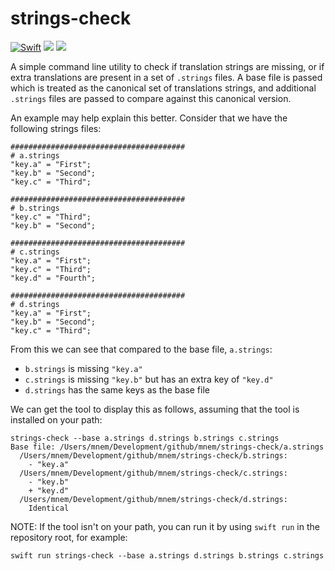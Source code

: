 # strings-check

[![Swift](https://github.com/mnem/strings-check/actions/workflows/swift.yml/badge.svg)](https://github.com/mnem/strings-check/actions/workflows/swift.yml)
[![](https://img.shields.io/endpoint?url=https%3A%2F%2Fswiftpackageindex.com%2Fapi%2Fpackages%2Fmnem%2Fstrings-check%2Fbadge%3Ftype%3Dswift-versions)](https://swiftpackageindex.com/mnem/strings-check)
[![](https://img.shields.io/endpoint?url=https%3A%2F%2Fswiftpackageindex.com%2Fapi%2Fpackages%2Fmnem%2Fstrings-check%2Fbadge%3Ftype%3Dplatforms)](https://swiftpackageindex.com/mnem/strings-check)


A simple command line utility to check if translation strings are missing, or if extra translations are present in a set of `.strings` files. A base file is passed which is treated as the canonical set of translations strings, and additional `.strings` files are passed to compare against this canonical version.

An example may help explain this better. Consider that we have the following strings files:

```
#######################################
# a.strings
"key.a" = "First";
"key.b" = "Second";
"key.c" = "Third";

#######################################
# b.strings
"key.c" = "Third";
"key.b" = "Second";

#######################################
# c.strings
"key.a" = "First";
"key.c" = "Third";
"key.d" = "Fourth";

#######################################
# d.strings
"key.a" = "First";
"key.b" = "Second";
"key.c" = "Third";
```

From this we can see that compared to the base file, `a.strings`:
* `b.strings` is missing `"key.a"`
* `c.strings` is missing `"key.b"` but has an extra key of `"key.d"`
* `d.strings` has the same keys as the base file

We can get the tool to display this as follows, assuming that the tool is installed on your path:

```
strings-check --base a.strings d.strings b.strings c.strings
Base file: /Users/mnem/Development/github/mnem/strings-check/a.strings
  /Users/mnem/Development/github/mnem/strings-check/b.strings:
    - "key.a"
  /Users/mnem/Development/github/mnem/strings-check/c.strings:
    - "key.b"
    + "key.d"
  /Users/mnem/Development/github/mnem/strings-check/d.strings:
    Identical

```

NOTE: If the tool isn't on your path, you can run it by using `swift run` in the repository root, for example:

```
swift run strings-check --base a.strings d.strings b.strings c.strings
```
